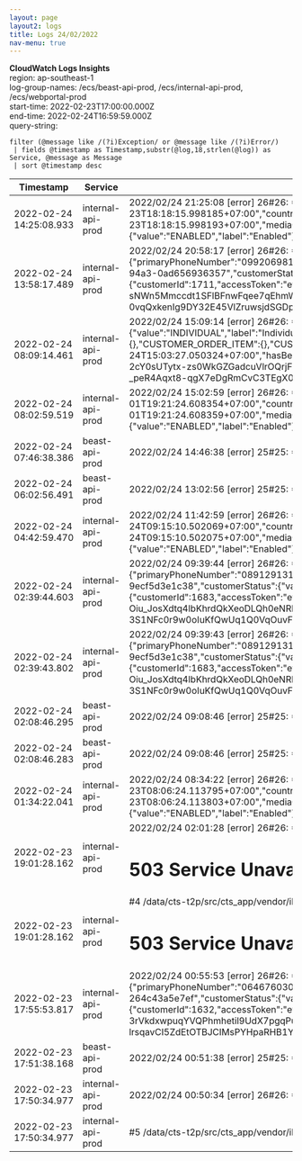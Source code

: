 ```yaml
---
layout: page
layout2: logs
title: Logs 24/02/2022
nav-menu: true
---
```


**CloudWatch Logs Insights**  
region: ap-southeast-1  
log-group-names: /ecs/beast-api-prod, /ecs/internal-api-prod, /ecs/webportal-prod  
start-time: 2022-02-23T17:00:00.000Z  
end-time: 2022-02-24T16:59:59.000Z  
query-string:
```
filter (@message like /(?i)Exception/ or @message like /(?i)Error/)
 | fields @timestamp as Timestamp,substr(@log,18,strlen(@log)) as Service, @message as Message
 | sort @timestamp desc
```

|        Timestamp        |      Service      |                                                                                                                                                                                                                                                                                                                                                                                                                                                                                                                                                                                                                                                                                                                                                                                                                                                                                                                                                                                                                                                             Message                                                                                                                                                                                                                                                                                                                                                                                                                                                                                                                                                                                                                                                                                                                                                                                                                                                                                                                                                                                                                                                             |
|-------------------------|-------------------|---------------------------------------------------------------------------------------------------------------------------------------------------------------------------------------------------------------------------------------------------------------------------------------------------------------------------------------------------------------------------------------------------------------------------------------------------------------------------------------------------------------------------------------------------------------------------------------------------------------------------------------------------------------------------------------------------------------------------------------------------------------------------------------------------------------------------------------------------------------------------------------------------------------------------------------------------------------------------------------------------------------------------------------------------------------------------------------------------------------------------------------------------------------------------------------------------------------------------------------------------------------------------------------------------------------------------------------------------------------------------------------------------------------------------------------------------------------------------------------------------------------------------------------------------------------------------------------------------------------------------------------------------------------------------------------------------------------------------------------------------------------------------------------------------------------------------------------------------------------------------------------------------------------------------------------------------------------------------------------------------------------------------------------------------------------------------------------------------------------------------------|
| 2022-02-24 14:25:08.933 | internal-api-prod | 2022/02/24 21:25:08 [error] 26#26: *414581 FastCGI sent in stderr: "PHP message: {"fareMedia":{"mediaTypeId":{"value":3,"label":"EMV Bank card"},"mediaSerialNumber":"D8AE8381F1529AE1E0531D588D0AE9122602281","mediaStatus":{"value":"ENABLED","label":"Enabled"},"issueDate":"2022-02-23T18:18:15.998185+07:00","countryCode":764,"electricalFormat":0,"testMedia":false,"notifyExpiration":false,"applicationIdentifier":"A0000000031010","paymentSchemeIdentificationMnemonic":"Visa Credit"},"mediaId":"8c97013e-69c3-4593-a5a4-0844f1ea8d43","attached":false,"replaced":false,"inAcceptList":false,"creationDate":"2022-02-23T18:18:15.998193+07:00","mediaOrigin":"BO_ACCOUNT_BASE_MEDIA","adjustmentHistory":{"remainingAdjustments":5,"history":[]},"transitAccount":{"transitAccountId":"bcbcd501-7f94-4c7a-8b1a-c4a813b81c0c","transitApplication":{"applicationTSN":0,"networkId":0,"accountStatus":{"value":"ENABLED","label":"Enabled"},"complete":true,"applicationId":0,"versionNumber":0,"blockingSequenceNumber":0,"lastBlockingSequenceNumber":0,"denyReasons":[]},"transitContracts":[],"supplement" while reading response header from upstream, client: 172.99.40.100, server: cts-app.internal.host, request: "POST /v1/non-member/card HTTP/1.1", upstream: "fastcgi://unix:/var/run/php-fpmcgi.sock:", host: "cts-app.internal.host"                                                                                                                                                                                                                                                                                                                                                                                                                                                                                                                                                                                                                                                                                                                                                                  |
| 2022-02-24 13:58:17.489 | internal-api-prod | 2022/02/24 20:58:17 [error] 26#26: *414155 FastCGI sent in stderr: "PHP message: 20220224205751b3f0b796d08ebfcb4aea60fbf331d6462224255dPHP message: {"httpCode":200,"content":{"customerNumber":"1738","customerIdentity":{"@type":"INDIVIDUAL","customerType":{"value":"INDIVIDUAL","label":"Individual"},"firstName":"Natthaphoomin","lastName":"Wintasombut","title":{"value":"MR","label":"Mr."}},"customerPhone":{"primaryPhoneNumber":"0992069818"},"customerEmails":{"primaryEmail":"natthaphoomin_win@hotmail.com","secondaryEmails":["natthaphoomin_win@hotmail.com"]},"notificationChannelsConfiguration":{"CARD_DENY":{},"CUSTOMER_ORDER_ITEM":{},"CUSTOMER_CLAIM":{},"CUSTOMER_ORDER":{},"SETTLEMENT":{},"BAD_DEBT":{},"FRAUDULENT_INSPECTION":{},"MISSING_TRAVEL_EVENT":{}},"customerId":"dbd547b7-9712-468b-94a3-0ad656936357","customerStatus":{"value":"ENABLED","label":"Enabled"},"creationDate":"2022-02-24T20:52:21.872684+07:00","lastModificationDate":"2022-02-24T20:52:21.872684+07:00","hasBeneficiaries":false,"parents":[],"children":[],"_links":{"clm:customer.claims.get":{"href":"https:\/\/services.mangmoomemv.com\/clm\/customers\/dbd547b7-9712-468b-94a...PHP message: {"customerId":1711,"accessToken":"eyJ6aXAiOiJERUYiLCJlbmMiOiJBMTI4Q0JDLUhTMjU2IiwiYWxnIjoiZGlyIn0..RYBSShEoR34ZV66DmYnOXQ.BInjpiuXfSiUq6V2RDQNkX2fzzvytSP5kwWwVJ_rGf7Rn7DAE2hkQ2h8JEBKnGmULKeLMSDFtoYY8XoF6aGPudIReZosQKKr4LD2GMq1T2kIrb_wb0sUEUU51HagrExizpYuv4g5J7LBNiz29eNsNjZ0TJ_j1P2M353135BgScByqfPggLiHEQ7hPJA7jEC5gQNR_8nGmRuSpSseAezFUpWxnEIdt6JoCovd7IInL8Q7U9f-sNWn5Mmccdt1SFlBFnwFqee7qEhmWRQeis-C34YZRoe0L5RF5EHsmeJD0bRg-a1V8yGuRCBtm3oHKfpAe6PLH80qK6suDbPgUexcHO5ET4Q6j1ZMzu72Urko0_WmD-VmQ5KmpQSf6ro8Nty4Je1zlm1ewOq7kL3azr3KEeuxEBdQEn8dSs0dPlumU7etlFgtwiw3F5AUFrDFC9FuLFb0vw_rSZCYsr1utTWvmdIoHR_PDb7_t2Z_NZ0zWvV9R855HnwyqRlRf-CBUgKoXVMp34i8OW_JE_SwvvNsSRFRJQYn4g5-0vqQxkenIg9DY32E45VlZruwsjdSGDprihJN4KXoY-muaRqrq-1Kzeo156tuDFp7lhEknbTiteNKIOrG22zu1gdblCudsmLSDMiG3UyE1PP1MSGh7nlICgcKd-qNTo0186laTs2LJo73x-hJoFONd6D9fwB7uJU52CU1FWT695Xsy8xXhsrPWjMK5x95Ua5Y3bGg5xyot9q956jyvKZdenK2qr |
| 2022-02-24 08:09:14.461 | internal-api-prod | 2022/02/24 15:09:14 [error] 26#26: *409175 FastCGI sent in stderr: "PHP message: 202202241503286befb9af751e34c23307b28b8cc0e1b02f5f0818PHP message: {"httpCode":200,"content":{"customerNumber":"1727","customerIdentity":{"@type":"INDIVIDUAL","customerType":{"value":"INDIVIDUAL","label":"Individual"},"firstName":"\u0e1e\u0e0a\u0e34\u0e23\u0e32","lastName":"\u0e2a\u0e31\u0e19\u0e15\u0e34\u0e1b\u0e32\u0e15\u0e35","title":{"value":"MR","label":"Mr."}},"customerPhone":{"primaryPhoneNumber":"0945959391"},"customerEmails":{"primaryEmail":"pachira.santipatee@gmail.com","secondaryEmails":["pachira.santipatee@gmail.com"]},"notificationChannelsConfiguration":{"CARD_DENY":{},"CUSTOMER_ORDER_ITEM":{},"CUSTOMER_CLAIM":{},"CUSTOMER_ORDER":{},"SETTLEMENT":{},"BAD_DEBT":{},"FRAUDULENT_INSPECTION":{},"MISSING_TRAVEL_EVENT":{}},"customerId":"670ac485-6b89-44b8-9d86-a77c2834e45b","customerStatus":{"value":"ENABLED","label":"Enabled"},"creationDate":"2022-02-24T15:03:27.050324+07:00","lastModificationDate":"2022-02-24T15:03:27.050324+07:00","hasBeneficiaries":false,"parents":[],"children":[],"_links":{"clm:customer.claims.get":{"href":"https:\/\/servic...PHP message: {"customerId":1700,"accessToken":"eyJ6aXAiOiJERUYiLCJlbmMiOiJBMTI4Q0JDLUhTMjU2IiwiYWxnIjoiZGlyIn0..sb1o0m-WXK_lcsLn7o_QHQ.mIIgl0kVur4zY_Mc20g7gAEycCOmpfrcPwwn5u18tbW8LjZzuz6Mw5AkThXhz35uaOKQgnGCmJP6T_qUaWPA4oLL82Mof0KjkCghPrGsyPq-2cY0sUTytx-zs0WkGZGadcuVlrOQrjF-Mw4XdXLY7imjL-HXLOc_0cRmRX18tptFP5AowcPxSXrlwg3wXFf0tTNy7iHLZw0lJW2LPn36P8qGto9P-59sHTv0M9sFuR6hHEuW0Ie9r4q7xT3G-GJ9q3ivfUadOaIWI-S4SpT-ilGM9vxBZaHD-cPCJ1LrTSdjixMv7JFBUJ6ecT4Rw1ogkUw361ahldMmWXkQrJ-Lpuy3LZsttdX2y8u0s679v7URAUZkIDfuhHHe4DupzIFHSZux2atSAM6HUPXtuGZL3y2m7SZDTTzrxZiJIPTMhCPkmpFo9LS7lf0THs67AmV0gRE-_peR4Aqxt8-qgX7eDgRmCvC3TEgX06OwgFmG7S9t3-BbjdCBJBjmipdTq-8ag4kxdf_KyOctSrG8u1wbwkov37TrR8MF91YAFbNRk-U0zjyn1-GS5TkcpTpF4tH3Lm8iWphdQsVudIYKmgKHfa60_cQlVa-xQFwSKbh3gzi8muCLFHUElflB9jTAdPHG5ymAS3WLJlS7HsETcfgBl0RgQN0FsONjpiWf7f-1B4miUzX3YeJEbpSa9tzUVSw5P2fBZL35T9ZuB9j9o5bJ2wqwgHbH1AhNvNdL4Do-u-cXprzkTGj8af9ohw |
| 2022-02-24 08:02:59.519 | internal-api-prod | 2022/02/24 15:02:59 [error] 26#26: *409067 FastCGI sent in stderr: "PHP message: {"fareMedia":{"mediaTypeId":{"value":3,"label":"EMV Bank card"},"mediaSerialNumber":"D6F4D3FCAB8693D5E0531D588D0AEDA02410312","mediaStatus":{"value":"ENABLED","label":"Enabled"},"issueDate":"2022-02-01T19:21:24.608354+07:00","countryCode":764,"electricalFormat":0,"testMedia":false,"notifyExpiration":false,"applicationIdentifier":"A0000000041010","paymentSchemeIdentificationMnemonic":"Mastercard"},"mediaId":"959d08c9-3f2c-4c08-b071-9a25847bfe94","attached":false,"replaced":false,"inAcceptList":false,"creationDate":"2022-02-01T19:21:24.608359+07:00","mediaOrigin":"BO_ACCOUNT_BASE_MEDIA","adjustmentHistory":{"remainingAdjustments":5,"history":[]},"transitAccount":{"transitAccountId":"15b7f114-4493-4279-a4b5-7443ec892bc5","transitApplication":{"applicationTSN":0,"networkId":0,"accountStatus":{"value":"ENABLED","label":"Enabled"},"complete":true,"applicationId":0,"versionNumber":0,"blockingSequenceNumber":0,"lastBlockingSequenceNumber":0,"denyReasons":[]},"transitContracts":[],"supplementC" while reading response header from upstream, client: 172.99.40.100, server: cts-app.internal.host, request: "POST /v1/non-member/card HTTP/1.1", upstream: "fastcgi://unix:/var/run/php-fpmcgi.sock:", host: "cts-app.internal.host"                                                                                                                                                                                                                                                                                                                                                                                                                                                                                                                                                                                                                                                                                                                                                                  |
| 2022-02-24 07:46:38.386 | beast-api-prod    | 2022/02/24 14:46:38 [error] 25#25: *405517 FastCGI sent in stderr: "PHP message: Symfony\Component\HttpKernel\Exception\NotFoundHttpException in /data/cts-t2p/src/cts_api/vendor/laravel/lumen-framework/src/Concerns/RoutesRequests.php:233                                                                                                                                                                                                                                                                                                                                                                                                                                                                                                                                                                                                                                                                                                                                                                                                                                                                                                                                                                                                                                                                                                                                                                                                                                                                                                                                                                                                                                                                                                                                                                                                                                                                                                                                                                                                                                                                                   |
| 2022-02-24 06:02:56.491 | beast-api-prod    | 2022/02/24 13:02:56 [error] 25#25: *404088 FastCGI sent in stderr: "PHP message: Symfony\Component\HttpKernel\Exception\NotFoundHttpException in /data/cts-t2p/src/cts_api/vendor/laravel/lumen-framework/src/Concerns/RoutesRequests.php:233                                                                                                                                                                                                                                                                                                                                                                                                                                                                                                                                                                                                                                                                                                                                                                                                                                                                                                                                                                                                                                                                                                                                                                                                                                                                                                                                                                                                                                                                                                                                                                                                                                                                                                                                                                                                                                                                                   |
| 2022-02-24 04:42:59.470 | internal-api-prod | 2022/02/24 11:42:59 [error] 26#26: *406177 FastCGI sent in stderr: "PHP message: {"fareMedia":{"mediaTypeId":{"value":3,"label":"EMV Bank card"},"mediaSerialNumber":"D8BB024BB2E33DEDE0531D588D0AC9852210311","mediaStatus":{"value":"ENABLED","label":"Enabled"},"issueDate":"2022-02-24T09:15:10.502069+07:00","countryCode":764,"electricalFormat":0,"testMedia":false,"notifyExpiration":false,"applicationIdentifier":"A0000000031010","paymentSchemeIdentificationMnemonic":"VISA PREPAID SCB"},"mediaId":"81d65dde-3b79-4b74-a79e-5d490ef2f229","attached":false,"replaced":false,"inAcceptList":false,"creationDate":"2022-02-24T09:15:10.502075+07:00","mediaOrigin":"BO_ACCOUNT_BASE_MEDIA","adjustmentHistory":{"remainingAdjustments":5,"history":[]},"transitAccount":{"transitAccountId":"8b6d0257-97a7-4ab4-b109-e7f7afa492c1","transitApplication":{"applicationTSN":0,"networkId":0,"accountStatus":{"value":"ENABLED","label":"Enabled"},"complete":true,"applicationId":0,"versionNumber":0,"blockingSequenceNumber":0,"lastBlockingSequenceNumber":0,"denyReasons":[]},"transitContracts":[],"suppl" while reading response header from upstream, client: 172.99.40.100, server: cts-app.internal.host, request: "POST /v1/non-member/card HTTP/1.1", upstream: "fastcgi://unix:/var/run/php-fpmcgi.sock:", host: "cts-app.internal.host"                                                                                                                                                                                                                                                                                                                                                                                                                                                                                                                                                                                                                                                                                                                                                                  |
| 2022-02-24 02:39:44.603 | internal-api-prod | 2022/02/24 09:39:44 [error] 26#26: *404321 FastCGI sent in stderr: "PHP message: 202202240935541497b10b169c8106fb71f9330fe413f4cedd9d93PHP message: {"httpCode":200,"content":{"customerNumber":"1710","customerIdentity":{"@type":"INDIVIDUAL","customerType":{"value":"INDIVIDUAL","label":"Individual"},"firstName":"Nantawan","lastName":"Liewsomboon","title":{"value":"MR","label":"Mr."}},"customerPhone":{"primaryPhoneNumber":"0891291313"},"customerEmails":{"primaryEmail":"nantawan.noi2507@gmail.com","secondaryEmails":["nantawan.noi2507@gmail.com"]},"notificationChannelsConfiguration":{"CARD_DENY":{},"CUSTOMER_ORDER_ITEM":{},"CUSTOMER_CLAIM":{},"CUSTOMER_ORDER":{},"SETTLEMENT":{},"BAD_DEBT":{},"FRAUDULENT_INSPECTION":{},"MISSING_TRAVEL_EVENT":{}},"customerId":"e1354407-c00a-425a-a3fc-9ecf5d3e1c38","customerStatus":{"value":"ENABLED","label":"Enabled"},"creationDate":"2022-02-24T09:35:53.177928+07:00","lastModificationDate":"2022-02-24T09:39:43.573429+07:00","hasBeneficiaries":false,"parents":[],"children":[],"_links":{"clm:customer.claims.get":{"href":"https:\/\/services.mangmoomemv.com\/clm\/customers\/e1354407-c00a-425a-a3fc-9ecf5d3e1...PHP message: {"customerId":1683,"accessToken":"eyJ6aXAiOiJERUYiLCJlbmMiOiJBMTI4Q0JDLUhTMjU2IiwiYWxnIjoiZGlyIn0..JIZ2RVkCOlI1ilgkvkZCww.44agZNyUtoU6x4xgb-QNEIJE5t0TjON109Npmk-6k6N7y7CeVN9XitS7kX2mOSKcoHiN1ItFoC0Wnui-qbNhMCh6bjzGbZC4-JMzZ-VoKyVk1IuJ6PjZQxF9jR9kbc-s3fDZssoPcACZoUrvUdXoRNrTjMxymHZAegt6HwJXsSPY4zZJsxlsOn5COhsRLQFM9dPkRiY13BWdWnVkL6TmsOp0bKYs-Oiu_JosXdtq4lbKhrdQkXeoDLQh0eNRlZ2cLb3IzosHi_yePwd_ehSpQVmDuALj2hoBBDl05N78svSPNH63btp-4UVR1jc26ETjm0VDpDPOJkumwMbPONBF35UQHeMuNQKPdAEcS9mAG6Yn07rVqJQDNn9WhkP4onLapnIzGTtWkKnVOB_IVj9gf4vTL-knGK-kVRZ6HpNhZVWaEEf82o28Nv9bR5tgfFVszoDkq3pGonLK_wa2_niE_n9VkbsOSrvSQ3woh33ON2-dTx1zEIVXCMxfnlwZjqmDpaHzluEmxPjA-IwUDcfELkpIScBliHiI_cU9Nwn-3S1NFc0r9w0oIuKfQwUq1Q0VqOuvFmY3FDsZ7bUSb9Iy0k9ggul39TMYk-YpwdNuX1fSuROIU9ipaFqHsecw_uUOc86ZKu6gfJmCGzWySzFIYRG0Cupw1Ytc8dA8-14dvZkMiPPM2vM7LlJJvqfPTQs5Mg_tLExITe_dYvxTu0z3fExs5wCkjqfKtOLMUZr-Q4G_KIHuh5TykLrsZn |
| 2022-02-24 02:39:43.802 | internal-api-prod | 2022/02/24 09:39:43 [error] 26#26: *404319 FastCGI sent in stderr: "PHP message: 202202240935541497b10b169c8106fb71f9330fe413f4cedd9d93PHP message: {"httpCode":200,"content":{"customerNumber":"1710","customerIdentity":{"@type":"INDIVIDUAL","customerType":{"value":"INDIVIDUAL","label":"Individual"},"firstName":"Nantawan","lastName":"Liewsomboon","title":{"value":"MR","label":"Mr."}},"customerPhone":{"primaryPhoneNumber":"0891291313"},"customerEmails":{"primaryEmail":"nantawan.noi2507@gmail.com","secondaryEmails":["nantawan.noi2507@gmail.com"]},"notificationChannelsConfiguration":{"CARD_DENY":{},"CUSTOMER_ORDER_ITEM":{},"CUSTOMER_CLAIM":{},"CUSTOMER_ORDER":{},"SETTLEMENT":{},"BAD_DEBT":{},"FRAUDULENT_INSPECTION":{},"MISSING_TRAVEL_EVENT":{}},"customerId":"e1354407-c00a-425a-a3fc-9ecf5d3e1c38","customerStatus":{"value":"ENABLED","label":"Enabled"},"creationDate":"2022-02-24T09:35:53.177928+07:00","lastModificationDate":"2022-02-24T09:35:53.177928+07:00","hasBeneficiaries":false,"parents":[],"children":[],"_links":{"clm:customer.claims.get":{"href":"https:\/\/services.mangmoomemv.com\/clm\/customers\/e1354407-c00a-425a-a3fc-9ecf5d3e1...PHP message: {"customerId":1683,"accessToken":"eyJ6aXAiOiJERUYiLCJlbmMiOiJBMTI4Q0JDLUhTMjU2IiwiYWxnIjoiZGlyIn0..JIZ2RVkCOlI1ilgkvkZCww.44agZNyUtoU6x4xgb-QNEIJE5t0TjON109Npmk-6k6N7y7CeVN9XitS7kX2mOSKcoHiN1ItFoC0Wnui-qbNhMCh6bjzGbZC4-JMzZ-VoKyVk1IuJ6PjZQxF9jR9kbc-s3fDZssoPcACZoUrvUdXoRNrTjMxymHZAegt6HwJXsSPY4zZJsxlsOn5COhsRLQFM9dPkRiY13BWdWnVkL6TmsOp0bKYs-Oiu_JosXdtq4lbKhrdQkXeoDLQh0eNRlZ2cLb3IzosHi_yePwd_ehSpQVmDuALj2hoBBDl05N78svSPNH63btp-4UVR1jc26ETjm0VDpDPOJkumwMbPONBF35UQHeMuNQKPdAEcS9mAG6Yn07rVqJQDNn9WhkP4onLapnIzGTtWkKnVOB_IVj9gf4vTL-knGK-kVRZ6HpNhZVWaEEf82o28Nv9bR5tgfFVszoDkq3pGonLK_wa2_niE_n9VkbsOSrvSQ3woh33ON2-dTx1zEIVXCMxfnlwZjqmDpaHzluEmxPjA-IwUDcfELkpIScBliHiI_cU9Nwn-3S1NFc0r9w0oIuKfQwUq1Q0VqOuvFmY3FDsZ7bUSb9Iy0k9ggul39TMYk-YpwdNuX1fSuROIU9ipaFqHsecw_uUOc86ZKu6gfJmCGzWySzFIYRG0Cupw1Ytc8dA8-14dvZkMiPPM2vM7LlJJvqfPTQs5Mg_tLExITe_dYvxTu0z3fExs5wCkjqfKtOLMUZr-Q4G_KIHuh5TykLrsZn |
| 2022-02-24 02:08:46.295 | beast-api-prod    | 2022/02/24 09:08:46 [error] 25#25: *400557 FastCGI sent in stderr: "PHP message: Symfony\Component\HttpKernel\Exception\NotFoundHttpException in /data/cts-t2p/src/cts_api/vendor/laravel/lumen-framework/src/Concerns/RoutesRequests.php:233                                                                                                                                                                                                                                                                                                                                                                                                                                                                                                                                                                                                                                                                                                                                                                                                                                                                                                                                                                                                                                                                                                                                                                                                                                                                                                                                                                                                                                                                                                                                                                                                                                                                                                                                                                                                                                                                                   |
| 2022-02-24 02:08:46.283 | beast-api-prod    | 2022/02/24 09:08:46 [error] 25#25: *400555 FastCGI sent in stderr: "PHP message: Symfony\Component\HttpKernel\Exception\NotFoundHttpException in /data/cts-t2p/src/cts_api/vendor/laravel/lumen-framework/src/Concerns/RoutesRequests.php:233                                                                                                                                                                                                                                                                                                                                                                                                                                                                                                                                                                                                                                                                                                                                                                                                                                                                                                                                                                                                                                                                                                                                                                                                                                                                                                                                                                                                                                                                                                                                                                                                                                                                                                                                                                                                                                                                                   |
| 2022-02-24 01:34:22.041 | internal-api-prod | 2022/02/24 08:34:22 [error] 26#26: *403223 FastCGI sent in stderr: "PHP message: {"fareMedia":{"mediaTypeId":{"value":3,"label":"EMV Bank card"},"mediaSerialNumber":"D8A5FBDE2F933A82E0531D588D0ADAA92601312","mediaStatus":{"value":"ENABLED","label":"Enabled"},"issueDate":"2022-02-23T08:06:24.113795+07:00","countryCode":764,"electricalFormat":0,"testMedia":false,"notifyExpiration":false,"applicationIdentifier":"A0000000031010","paymentSchemeIdentificationMnemonic":"Visa Credit"},"mediaId":"e3638221-3b29-4eb7-a4ea-23c82636de96","attached":false,"replaced":false,"inAcceptList":false,"creationDate":"2022-02-23T08:06:24.113803+07:00","mediaOrigin":"BO_ACCOUNT_BASE_MEDIA","adjustmentHistory":{"remainingAdjustments":5,"history":[]},"transitAccount":{"transitAccountId":"40fa9a0f-2fbb-459b-8fcb-2bfdd096ee6f","transitApplication":{"applicationTSN":0,"networkId":0,"accountStatus":{"value":"ENABLED","label":"Enabled"},"complete":true,"applicationId":0,"versionNumber":0,"blockingSequenceNumber":0,"lastBlockingSequenceNumber":0,"denyReasons":[]},"transitContracts":[],"supplement" while reading response header from upstream, client: 172.99.40.100, server: cts-app.internal.host, request: "POST /v1/non-member/card HTTP/1.1", upstream: "fastcgi://unix:/var/run/php-fpmcgi.sock:", host: "cts-app.internal.host"                                                                                                                                                                                                                                                                                                                                                                                                                                                                                                                                                                                                                                                                                                                                                                  |
| 2022-02-23 19:01:28.162 | internal-api-prod | 2022/02/24 02:01:28 [error] 26#26: *398213 FastCGI sent in stderr: "PHP message: Exception: {"httpCode":503,"content":null,"error":"Server error: `GET https:\/\/services.mangmoomemv.com\/cmm\/customers\/523a8c40-55ea-452d-b59b-7385b70b3992` resulted in a `503 Service Unavailable` response:\n<html><body><h1>503 Service Unavailable<\/h1>\nNo server is available to handle this request.\n<\/body><\/html>\n\n"} in /data/cts-t2p/src/cts_app/app/Http/Controllers/V1/Auth/Login.php:86                                                                                                                                                                                                                                                                                                                                                                                                                                                                                                                                                                                                                                                                                                                                                                                                                                                                                                                                                                                                                                                                                                                                                                                                                                                                                                                                                                                                                                                                                                                                                                                                                                |
| 2022-02-23 19:01:28.162 | internal-api-prod | #4 /data/cts-t2p/src/cts_app/vendor/illum...PHP message: Exception: {"httpCode":503,"content":null,"error":"Server error: `GET https:\/\/services.mangmoomemv.com\/cmm\/customers\/523a8c40-55ea-452d-b59b-7385b70b3992` resulted in a `503 Service Unavailable` response:\n<html><body><h1>503 Service Unavailable<\/h1>\nNo server is available to handle this request.\n<\/body><\/html>\n\n"} in /data/cts-t2p/src/cts_app/app/Http/Controllers/V1/Auth/Login.php:86                                                                                                                                                                                                                                                                                                                                                                                                                                                                                                                                                                                                                                                                                                                                                                                                                                                                                                                                                                                                                                                                                                                                                                                                                                                                                                                                                                                                                                                                                                                                                                                                                                                        |
| 2022-02-23 17:55:53.817 | internal-api-prod | 2022/02/24 00:55:53 [error] 26#26: *397413 FastCGI sent in stderr: "PHP message: 20220224005206d752f17f22b0f05520b156afbd0b9a335f90d400PHP message: {"httpCode":200,"content":{"customerNumber":"1659","customerIdentity":{"@type":"INDIVIDUAL","customerType":{"value":"INDIVIDUAL","label":"Individual"},"firstName":"Renaud","lastName":"MADELINE","title":{"value":"MR","label":"Mr."}},"customerPhone":{"primaryPhoneNumber":"0646760303"},"customerEmails":{"primaryEmail":"cplcare@msn.com","secondaryEmails":["cplcare@msn.com"]},"notificationChannelsConfiguration":{"CARD_DENY":{},"CUSTOMER_ORDER_ITEM":{},"CUSTOMER_CLAIM":{},"CUSTOMER_ORDER":{},"SETTLEMENT":{},"BAD_DEBT":{},"FRAUDULENT_INSPECTION":{},"MISSING_TRAVEL_EVENT":{}},"customerId":"2005f01c-2934-403d-8dec-264c43a5e7ef","customerStatus":{"value":"ENABLED","label":"Enabled"},"creationDate":"2022-02-22T23:28:47.761155+07:00","lastModificationDate":"2022-02-22T23:28:47.761155+07:00","hasBeneficiaries":false,"parents":[],"children":[],"_links":{"clm:customer.claims.get":{"href":"https:\/\/services.mangmoomemv.com\/clm\/customers\/2005f01c-2934-403d-8dec-264c43a5e7ef\/claims{?page,size,sort...PHP message: {"customerId":1632,"accessToken":"eyJ6aXAiOiJERUYiLCJlbmMiOiJBMTI4Q0JDLUhTMjU2IiwiYWxnIjoiZGlyIn0..7JrgvUOMElTeD2w1xf5qjw.2MRITLhKBzWK4Yk0jb6xwnpwvKh5l0Zb6tUO4cg7nVTYJUg3fr3uKGsp0BUiovE9VY77ALGWfYRQsOBxT9DeRHgtQiEV91_FiyyeovoJl2tLgsCAlH8XCcyfsblBWiMuyfU7rquBvY-S6narw12l_qrnOzu2jwVaumWE7hOnK9I6TAmcYECBuFHHiLx0rm1TwXSyP7vHj5ZhkudTAf1TV8m4sTbJ1m1DlcCuUaA9QBY-3rVkdxwpuqYVQPhmhetil9UdX7pgqPuvdwsacch4fRWnLZ-QwcsJoT7p-abR__KQFk28FwAagjtXa-Q566PuelQ0F2CI21x6JHhptwnDtnZG03ZQaMmj7qW_seTnPyxOw8jAGFfKymGALOalWE7kBWHJrhqlaooBOHiLyL4j3JDaPDzm-0JwWgI7xJcVGHnbByQcCeu8kMajIovHnDjEzSZu5FSfdrGSHQE4LqLthZX0PCtYGutK-n-lrsqavCI5ZdEtOTBJCIMsPYHpaRHB1YlQSobLpmxnqOblw7EAHDVVZkyi_Lii0pQEFMRpIfAnEQbTtYLNQ0aehCwye8Z68EZHSKvYkjqrP6t2e7imrGiPu-1BL9QUfb7SMkEh01CZ7F7Vgh2nMTHptAWDNrUttclT4eLjb_98jF1ukmIIcdxmMMHSMmcmFATIU7-VE28NOcWrnesOJGjvU5_HFwVkKKUxqXpZsJ0JI3twLjaOIwyKGtqegpkNRD_MicjyD2Y5IM2ROqz31R5ceY |
| 2022-02-23 17:51:38.168 | beast-api-prod    | 2022/02/24 00:51:38 [error] 25#25: *394149 FastCGI sent in stderr: "PHP message: Exception: (500) cURL error 28: Operation timed out after 30002 milliseconds with 0 bytes received (see https://curl.haxx.se/libcurl/c/libcurl-errors.html) for https://cts-app.internal.host/v1/login in /data/cts-t2p/src/cts_api/app/Services/Response/Response.php:41                                                                                                                                                                                                                                                                                                                                                                                                                                                                                                                                                                                                                                                                                                                                                                                                                                                                                                                                                                                                                                                                                                                                                                                                                                                                                                                                                                                                                                                                                                                                                                                                                                                                                                                                                                      |
| 2022-02-23 17:50:34.977 | internal-api-prod | 2022/02/24 00:50:34 [error] 26#26: *397327 FastCGI sent in stderr: "PHP message: Exception: call crm {"httpCode":500,"content":{"code":"-9001000","httpStatus":500,"message":"Sorry!, An internal server error occurred.","serverTime":"2022-02-24 00:50:34","reference":"AfRMOJ8icSYlSg1XWKaaYrcJ5DFNhHNk"}} in /data/cts-t2p/src/cts_app/app/Http/Libraries/CRM.php:246                                                                                                                                                                                                                                                                                                                                                                                                                                                                                                                                                                                                                                                                                                                                                                                                                                                                                                                                                                                                                                                                                                                                                                                                                                                                                                                                                                                                                                                                                                                                                                                                                                                                                                                                                       |
| 2022-02-23 17:50:34.977 | internal-api-prod | #5 /data/cts-t2p/src/cts_app/vendor/illuminate/container/BoundMethod.php(93): Illuminate\Container\Util::unw...PHP message: Exception: call crm {"httpCode":500,"content":{"code":"-9001000","httpStatus":500,"message":"Sorry!, An internal server error occurred.","serverTime":"2022-02-24 00:50:34","reference":"AfRMOJ8icSYlSg1XWKaaYrcJ5DFNhHNk"}} in /data/cts-t2p/src/cts_app/app/Http/Libraries/CRM.php:246                                                                                                                                                                                                                                                                                                                                                                                                                                                                                                                                                                                                                                                                                                                                                                                                                                                                                                                                                                                                                                                                                                                                                                                                                                                                                                                                                                                                                                                                                                                                                                                                                                                                                                            |
